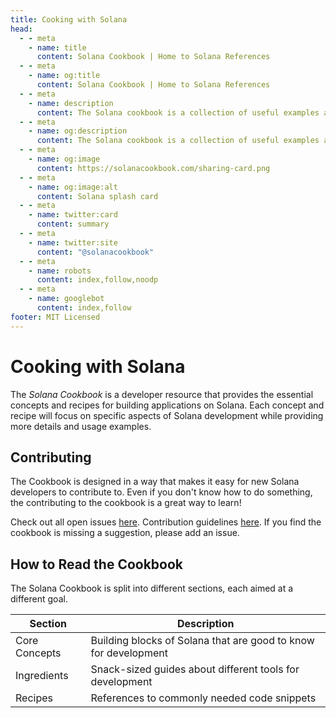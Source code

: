 ```yaml
---
title: Cooking with Solana
head:
  - - meta
    - name: title
      content: Solana Cookbook | Home to Solana References
  - - meta
    - name: og:title
      content: Solana Cookbook | Home to Solana References
  - - meta
    - name: description
      content: The Solana cookbook is a collection of useful examples and references for building on Solana
  - - meta
    - name: og:description
      content: The Solana cookbook is a collection of useful examples and references for building on Solana
  - - meta
    - name: og:image
      content: https://solanacookbook.com/sharing-card.png
  - - meta
    - name: og:image:alt
      content: Solana splash card
  - - meta
    - name: twitter:card
      content: summary
  - - meta
    - name: twitter:site
      content: "@solanacookbook"
  - - meta
    - name: robots
      content: index,follow,noodp
  - - meta
    - name: googlebot
      content: index,follow
footer: MIT Licensed
---
```


# Cooking with Solana

The *Solana Cookbook* is a developer resource that provides the essential concepts and recipes for building applications on Solana. Each concept and recipe will focus on specific aspects of Solana development while providing more details and usage examples.

## Contributing

The Cookbook is designed in a way that makes it easy for 
new Solana developers to contribute to. Even if you 
don't know how to do something, the contributing to the 
cookbook is a great way to learn!

Check out all open issues [here](https://github.com/solana-dev-adv/solana-cookbook/issues). Contribution guidelines [here](https://github.com/solana-dev-adv/solana-cookbook#contributing). If you find the cookbook is missing a suggestion, please add an issue.

## How to Read the Cookbook

The Solana Cookbook is split into different sections, each aimed at a different goal.

| Section | Description |
|---------------|-----------------------------------------------------------------|
| Core Concepts | Building blocks of Solana that are good to know for development |
| Ingredients   | Snack-sized guides about different tools for development        |
| Recipes       | References to commonly needed code snippets                     |